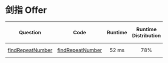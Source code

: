# 剑指 Offer

|                                          Question                                          |                        Code                         | Runtime | Runtime Distribution | Memory Usage | Memory Usage Distribution |     Submit Time     |
| :----------------------------------------------------------------------------------------: | :-------------------------------------------------: | :-----: | :------------------: | :----------: | :-----------------------: | :-----------------: |
| [findRepeatNumber](https://leetcode-cn.com/problems/shu-zu-zhong-zhong-fu-de-shu-zi-lcof/) | [findRepeatNumber](lcof/lcof.3.findRepeatNumber.py) |  52 ms  |         78%          |    22.6 MB    |            43%            | 2020-11-21 |
